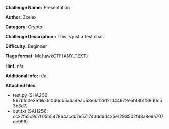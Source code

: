**Challenge Name:** Presentation

**Author:** Zxelex

**Category:** Crypto

**Challenge Description::** This is just a test chall

**Difficulty:** Beginner

**Flags format:** MohawkCTF{ANY_TEXT}

**Hint:** n/a

**Additional Info:** n/a

**Attached files:**

- test.py (SHA256: 867bfc0e3e19c0c046db5a4a4eac53e6af2e121d44972eabf8b1f38d0c53b3d7)
- out.txt (SAH256: cc27fa5c9c7f05b547864acdb7e571743dd6d425e1293502f98a8e8a707de996)
